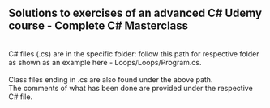 ## Solutions to exercises of an advanced C# Udemy course - Complete C# Masterclass ##
 <br> C# files (.cs) are in the specific folder: follow this path for respective folder as shown as an example here - Loops/Loops/Program.cs.</br> 
 <br> Class files ending in .cs are also found under the above path. </br>
 The comments of what has been done are provided under the respective C# file. 

